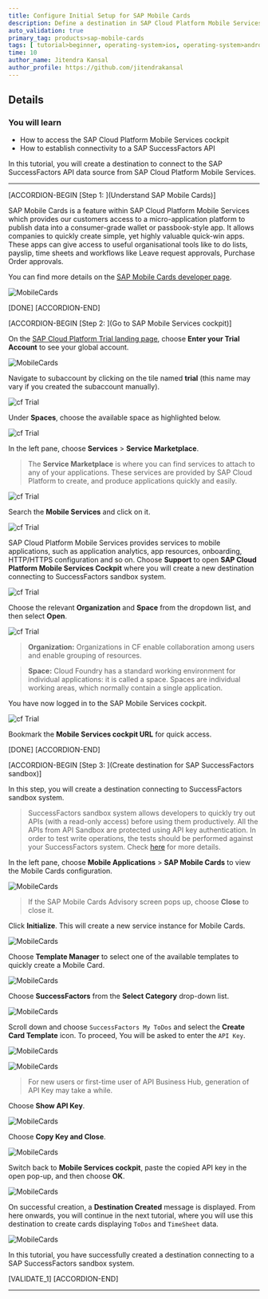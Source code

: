 ```yaml
---
title: Configure Initial Setup for SAP Mobile Cards
description: Define a destination in SAP Cloud Platform Mobile Services cockpit to establish connectivity to a SAP SuccessFactors sandbox API.
auto_validation: true
primary_tag: products>sap-mobile-cards
tags: [ tutorial>beginner, operating-system>ios, operating-system>android, topic>mobile, products>sap-cloud-platform, products>sap-mobile-cards, software-product-function>sap-cloud-platform-mobile-services ]
time: 10
author_name: Jitendra Kansal
author_profile: https://github.com/jitendrakansal
---
```


## Details
### You will learn
  - How to access the SAP Cloud Platform Mobile Services cockpit
  - How to establish connectivity to a SAP SuccessFactors API

In this tutorial, you will create a destination to connect to the SAP SuccessFactors API data source from SAP Cloud Platform Mobile Services.

---

[ACCORDION-BEGIN [Step 1: ](Understand SAP Mobile Cards)]

SAP Mobile Cards is a feature within SAP Cloud Platform Mobile Services which provides our customers access to a micro-application platform to publish data into a consumer-grade wallet or passbook-style app. It allows companies to quickly create simple, yet highly valuable quick-win apps. These apps can give access to useful organisational tools like to do lists, payslip, time sheets and workflows like Leave request approvals, Purchase Order approvals.

You can find more details on the [SAP Mobile Cards developer page](https://developers.sap.com/topics/mobile-cards.html).

![MobileCards](MobileCards.png)

[DONE]
[ACCORDION-END]

[ACCORDION-BEGIN [Step 2: ](Go to SAP Mobile Services cockpit)]

On the [SAP Cloud Platform Trial landing page](https://cockpit.hanatrial.ondemand.com), choose **Enter your Trial Account** to see your global account.

![MobileCards](img_0.png)

Navigate to subaccount by clicking on the tile named **trial** (this name may vary if you created the subaccount manually).

![cf Trial](img_2.png)

Under **Spaces**, choose the available space as highlighted below.

![cf Trial](img_4.png)

In the left pane, choose **Services** > **Service Marketplace**.

>The **Service Marketplace** is where you can find services to attach to any of your applications. These services are provided by SAP Cloud Platform to create, and produce applications quickly and easily.

![cf Trial](img_5.png)

Search the **Mobile Services** and click on it.

![cf Trial](img_6.png)

SAP Cloud Platform Mobile Services provides services to mobile applications, such as application analytics, app resources, onboarding, HTTP/HTTPS configuration and so on.
Choose **Support** to open **SAP Cloud Platform Mobile Services Cockpit** where you will create a new destination connecting to SuccessFactors sandbox system.

![cf Trial](img_7.png)

Choose the relevant **Organization** and **Space** from the dropdown list, and then select **Open**.

![cf Trial](img_8.png)

>**Organization:** Organizations in CF enable collaboration among users and enable grouping of resources.

>**Space:** Cloud Foundry has a standard working environment for individual applications: it is called a space. Spaces are individual working areas, which normally contain a single application.

You have now logged in to the SAP Mobile Services cockpit.

![cf Trial](img_9.png)

Bookmark the **Mobile Services cockpit URL** for quick access.

[DONE]
[ACCORDION-END]

[ACCORDION-BEGIN [Step 3: ](Create destination for SAP SuccessFactors sandbox)]

In this step, you will create a destination connecting to SuccessFactors sandbox system.

>SuccessFactors sandbox system allows developers to quickly try out APIs (with a read-only access) before using them productively.  All the APIs from API Sandbox are protected using API key authentication. In order to test write operations, the tests should be performed against your SuccessFactors system. Check [here](https://help.sap.com/viewer/84b35b9c39b247e3ba2a31f02beee46d/Cloud/en-US/74fa07983b1c41ffba251e14e4c31a11.html) for more details.

In the left pane, choose **Mobile Applications** > **SAP Mobile Cards** to view the Mobile Cards configuration.

![MobileCards](img_10.png)

>If the SAP Mobile Cards Advisory screen pops up, choose **Close** to close it.

Click **Initialize**. This will create a new service instance for Mobile Cards.

![MobileCards](img_101.png)

Choose **Template Manager** to select one of the available templates to quickly create a Mobile Card.

![MobileCards](img_11.png)

Choose **SuccessFactors** from the **Select Category** drop-down list.

![MobileCards](img_12.png)

Scroll down and choose `SuccessFactors My ToDos` and select the  **Create Card Template** icon. To proceed, You will be asked to enter the `API Key`.

![MobileCards](img_13.png)

![MobileCards](img_14.png)

>For new users or first-time user of API Business Hub, generation of API Key may take a while.

Choose **Show API Key**.

![MobileCards](img_15.png)

Choose **Copy Key and Close**.

![MobileCards](img_16.png)

Switch back to **Mobile Services cockpit**, paste the copied API key in the open pop-up, and then choose **OK**.

![MobileCards](img_17.png)

On successful creation, a **Destination Created** message is displayed. From here onwards, you will continue in the next tutorial, where you will use this destination to create cards displaying `ToDos` and `TimeSheet` data.

![MobileCards](img_18.png)

In this tutorial, you have successfully created a destination connecting to a SAP SuccessFactors sandbox system.

[VALIDATE_1]
[ACCORDION-END]

---
